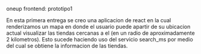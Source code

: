 oneup
frontend: prototipo1

En esta primera entrega se creo una aplicacion de react en la cual renderizamos un mapa en donde el usuario puede apartir de su ubicacion actual visualizar las tiendas cercanas a el 
(en un radio de aproximadamente 2 kilometros). Esto sucede haciendo uso del servicio search_ms por medio del cual se obtiene la informacion de las tiendas.
